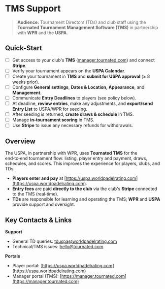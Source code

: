# TMS Support

> **Audience:** Tournament Directors (TDs) and club staff using the **Tournated Tournament Management Software (TMS)** in partnership with **WPR** and the **USPA**.

## Quick‑Start

* [ ] Get access to your club's **TMS** ([manager.tournated.com](https://manager.tournated.com)) and connect **Stripe**.
* [ ] Verify your tournament appears on the **USPA Calendar**.
* [ ] Create your tournament in **TMS** and **submit for USPA approval** (≥ 8 weeks prior).
* [ ] Configure **General settings**, **Dates & Location**, **Appearance**, and **Management**.
* [ ] Communicate **Entry Deadlines** to players (see policy below).
* [ ] At deadline, **review entries**, make any adjustments, and **export/send Entry List** to USPA/WPR for seeding.
* [ ] After seeding is returned, **create draws & schedule** in TMS.
* [ ] Manage **in‑tournament scoring** in TMS.
* [ ] Use **Stripe** to issue any necessary refunds for withdrawals.

## Overview

The USPA, in partnership with WPR, uses **Tournated TMS** for the end‑to‑end tournament flow: listing, player entry and payment, draws, schedules, and scores. This improves the experience for players, clubs, and TDs.

* **Players enter and pay** at [https://uspa.worldpadelrating.com](https://uspa.worldpadelrating.com).
* **Entry fees** are paid **directly to the club** via the club's **Stripe** connected to the TMS (real‑time).
* **TDs** are responsible for learning and operating the TMS; **WPR** and **USPA** provide support and oversight.

## Key Contacts & Links

**Support**

* General TD queries: [tduspa@worldpadelrating.com](mailto:tduspa@worldpadelrating.com)
* Technical/TMS issues: [hello@tournated.com](mailto:hello@tournated.com)

**Portals**

* Player portal: [https://uspa.worldpadelrating.com](https://uspa.worldpadelrating.com)
* Manager portal (TMS): [https://manager.tournated.com](https://manager.tournated.com)
